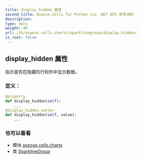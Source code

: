 ```yaml
---
title: display_hidden 属性
second_title: Aspose.Cells for Python via .NET API 参考资料
description:
type: docs
weight: 40
url: /zh/aspose.cells.charts/sparklinegroup/display_hidden/
is_root: false
---
```

## display_hidden 属性

指示是否在隐藏的行和列中显示数据。
### 定义：
```python
@property
def display_hidden(self):
    ...
@display_hidden.setter
def display_hidden(self, value):
    ...
```

### 也可以看看
* 模块 [aspose.cells.charts](../../)
* 类 [SparklineGroup](/cells/python-net/zh/aspose.cells.charts/sparklinegroup)
